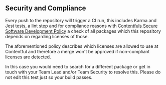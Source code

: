 Security and Compliance
-----------------------
Every push to the repository will trigger a CI run, this includes Karma and Jest tests, a lint step and for compliance reasons with [Contentfuls Secure Software Development Policy](https://contentful.atlassian.net/wiki/spaces/SRT/pages/1305051346/Secure+Software+Development+Policy) a check of all packages which this repository depends on regarding licenses of those.

The aforementioned policy describes which licenses are allowed to use at Contentful and therefore a merge won't be approved if non-compliant licenses are detected.

In this case you would need to search for a different package or get in touch with your Team Lead and/or Team Security to resolve this. Please do not edit this test just so your build passes.
